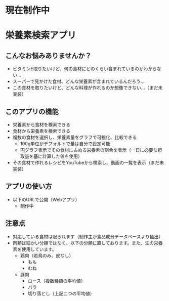# 現在制作中

# 栄養素検索アプリ

## こんなお悩みありませんか？
- ビタミンE取りたいけど、何の食材にどのくらい含まれているのかわからない...
- スーパーで見かけた食材、どんな栄養素が含まれているんだろう...
- この食材を取りたいけど、どんな料理が作れるのか想像できない...（まだ未実装）

## このアプリの機能
- 栄養素から食材を検索できる
- 食材から栄養素を検索できる
- 複数の食材を選択し、栄養素量をグラフで可視化、比較できる
    - 100g単位がデフォルトで量は自分で設定可能
    - 円グラフ表示でその食材に占める栄養素の割合を表示（一日に必要な摂取量を基に計算した値を使用）
- その食材で作れるレシピをYouTubeから検索し、動画の一覧を表示（まだ未実装）

## アプリの使い方
- 以下のURLで公開（Webアプリ）
    - 制作中
    
    
## 注意点
- 対応している食材は限られます（制作主が食品成分データベースより抽出）
- 肉類は細かい分類ではなく、以下の分類に直しております。また、生の栄養素を使用しています。
    - 鶏肉（若鳥のみ、皮なし）
        - もも
        - むね
    - 豚肉
        - ロース（複数種類の平均値）
        - バラ
        - 切り落とし（上記二つの平均値）